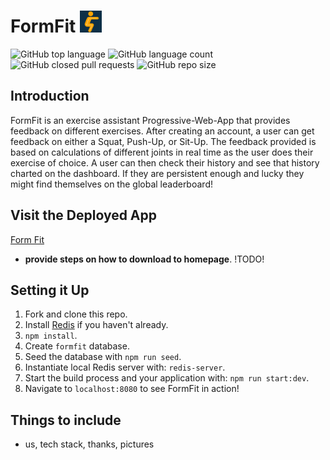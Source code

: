 # FormFit <img src="/public/images/logo.png" width="35"/>

![GitHub top language](https://img.shields.io/github/languages/top/FSA-2104-CAPSTONE-11/FormFit)
![GitHub language count](https://img.shields.io/github/languages/count/FSA-2104-CAPSTONE-11/FormFit)
![GitHub closed pull requests](https://img.shields.io/github/issues-pr-closed-raw/FSA-2104-CAPSTONE-11/FormFit)
![GitHub repo size](https://img.shields.io/github/repo-size/FSA-2104-CAPSTONE-11/formfit)



## Introduction 

FormFit is an exercise assistant Progressive-Web-App that provides feedback on different exercises. After creating an account, a user can get feedback on either a Squat, Push-Up, or Sit-Up. The feedback provided is based on calculations of different joints in real time as the user does their exercise of choice. A user can then check their history and see that history charted on the dashboard. If they are persistent enough and lucky they might find themselves on the global leaderboard!


## Visit the Deployed App

[Form Fit](http://formfit.herokuapp.com/) 
- **provide steps on how to download to homepage**.   !TODO!

## Setting it Up

1. Fork and clone this repo.
2. Install [Redis](https://redis.io/download) if you haven't already.
3. `npm install`.
4. Create `formfit` database.
5. Seed the database with `npm run seed`.
6. Instantiate local Redis server with: `redis-server`.
7. Start the build process and your application with: `npm run start:dev`.
8. Navigate to `localhost:8080` to see FormFit in action!


## Things to include
- us, tech stack, thanks, pictures  
